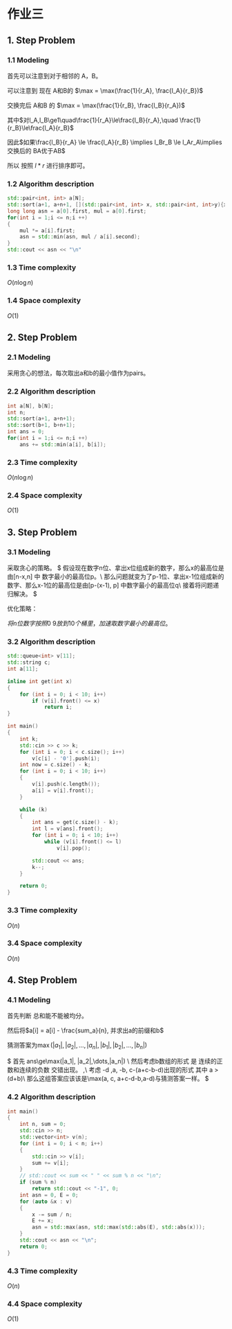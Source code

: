 # 作业三

## 1. Step Problem

### 1.1 Modeling

首先可以注意到对于相邻的 A，B。

可以注意到 现在 A和B的 $\max = \max(\frac{1}{r_A}, \frac{l_A}{r_B})$

交换完后 A和B 的 $\max = \max(\frac{1}{r_B}, \frac{l_B}{r_A})$

其中$对l_A,l_B\ge1\quad\frac{1}{r_A}\le\frac{l_B}{r_A},\quad \frac{1}{r_B}\le\frac{l_A}{r_B}$

因此$如果\frac{l_B}{r_A} \le \frac{l_A}{r_B} \implies l_Br_B \le l_Ar_A\implies 交换后的 BA优于AB$

所以 按照 $l*r$ 进行排序即可。

### 1.2 Algorithm description

```cpp
std::pair<int, int> a[N];
std::sort(a+1, a+n+1, [](std::pair<int, int> x, std::pair<int, int>y){x.first * x.second < y.first * y.second});
long long asn = a[0].first, mul = a[0].first;
for(int i = 1;i <= n;i ++)
{
    mul *= a[i].first;
    asn = std::min(asn, mul / a[i].second);
}
std::cout << asn << "\n"
```

### 1.3 Time complexity

$O(n\log n)$

### 1.4 Space complexity

$O(1)$

## 2. Step Problem

### 2.1 Modeling

采用贪心的想法，每次取出a和b的最小值作为pairs。

### 2.2 Algorithm description

```cpp
int a[N], b[N];
int n;
std::sort(a+1, a+n+1);
std::sort(b+1, b+n+1);
int ans = 0;
for(int i = 1;i <= n;i ++)
    ans += std::min(a[i], b[i]);
```

### 2.3 Time complexity

$O(n\log n)$

### 2.4 Space complexity

$O(1)$

## 3. Step Problem

### 3.1 Modeling

采取贪心的策略。
$
假设现在数字n位、拿出x位组成新的数字，那么x的最高位是由[n-x,n] 中 数字最小的最高位p。\\
那么问题就变为了p-1位、拿出x-1位组成新的数字、那么x-1位的最高位是由[p-(x-1), p] 中数字最小的最高位q\\
接着将问题递归解决。
$

优化策略：

$将n位数字按照0~9放到10个桶里，加速取数字最小的最高位。$

### 3.2 Algorithm description

```cpp
std::queue<int> v[11];
std::string c;
int a[11];

inline int get(int x)
{
    for (int i = 0; i < 10; i++)
        if (v[i].front() <= x)
            return i;
}

int main()
{
    int k;
    std::cin >> c >> k;
    for (int i = 0; i < c.size(); i++)
        v[c[i] - '0'].push(i);
    int now = c.size() - k;
    for (int i = 0; i < 10; i++)
    {
        v[i].push(c.length());
        a[i] = v[i].front();
    }

    while (k)
    {
        int ans = get(c.size() - k);
        int l = v[ans].front();
        for (int i = 0; i < 10; i++)
            while (v[i].front() <= l)
                v[i].pop();

        std::cout << ans;
        k--;
    }

    return 0;
}
```

### 3.3 Time complexity

$O(n)$

### 3.4 Space complexity

$O(n)$

## 4. Step Problem

### 4.1 Modeling

首先判断 总和能不能被均分。

然后将$a[i] = a[i] - \frac{sum_a}{n}, 并求出a的前缀和b$

猜测答案为$\max(|a_1|, |a_2|, \dots, |a_n|, |b_1|, |b_2|, \dots, |b_n|)$

$
首先 ans\ge\max(|a_1|, |a_2|,\dots,|a_n|) \\
然后考虑b数组的形式 是 连续的正数和连续的负数 交错出现。
\,\\
考虑 -d ,a, -b, c-(a+c-b-d)出现的形式 其中 a > (d+b)\\
那么这组答案应该该是\max(a, c, a+c-d-b,a-d)与猜测答案一样。
$

### 4.2 Algorithm description

```cpp
int main()
{
    int n, sum = 0;
    std::cin >> n;
    std::vector<int> v(n);
    for (int i = 0; i < n; i++)
    {
        std::cin >> v[i];
        sum += v[i];
    }
    // std::cout << sum << " " << sum % n << "\n";
    if (sum % n)
        return std::cout << "-1", 0;
    int asn = 0, E = 0;
    for (auto &x : v)
    {
        x -= sum / n;
        E += x;
        asn = std::max(asn, std::max(std::abs(E), std::abs(x)));
    }
    std::cout << asn << "\n";
    return 0;
}
```

### 4.3 Time complexity

$O(n)$

### 4.4 Space complexity

$O(1)$
